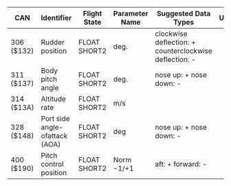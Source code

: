 CAN        | Identifier                     | Flight State | Parameter Name | Suggested Data Types                                   | Units | Notes |
---        | ----------                     | ------------ | -------------- | --------------------                                   | ----- | ----- |
306 ($132) | Rudder position                | FLOAT SHORT2 | deg.           | clockwise deflection: + counterclockwise deflection: - |       |       |
311 ($137) | Body pitch angle               | FLOAT SHORT2 | deg.           | nose up: + nose down: -                                |       |       |
314 ($13A) | Altitude rate                  | FLOAT SHORT2 | m/s            |                                                        |       |       |
328 ($148) | Port side angle-ofattack (AOA) | FLOAT SHORT2 | deg            | nose up: + nose down: -                                |       |       |
400 ($190) | Pitch control position         | FLOAT SHORT2 | Norm -1/+1     | aft: + forward: -                                      |       |       |
